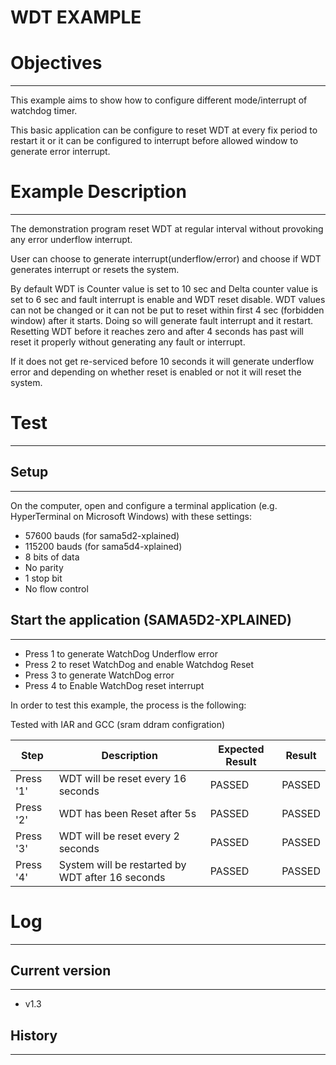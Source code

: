 WDT EXAMPLE
============

# Objectives
------------
This example aims to show how to configure different mode/interrupt of watchdog
timer.

This basic application can be configure to reset WDT at every fix period to
restart it or it can be configured to interrupt before allowed window to
generate error interrupt.

# Example Description
---------------------
The demonstration program reset WDT at regular interval without provoking any
error underflow interrupt.

User can choose to generate interrupt(underflow/error) and choose if WDT
generates interrupt or resets the system.

By default WDT is Counter value is set to 10 sec and Delta counter value is set
to 6 sec and fault interrupt is enable and WDT reset disable. WDT values can
not be changed or it can not be put to reset within first 4 sec (forbidden
window) after it starts. Doing so will generate fault interrupt and it restart.
Resetting WDT before it reaches zero and after 4 seconds has past will reset it
properly without generating any fault or interrupt.

If it does not get re-serviced before 10 seconds it will generate underflow
error and depending on whether reset is enabled or not it will reset the
system.

# Test
------

## Setup
--------
On the computer, open and configure a terminal application
(e.g. HyperTerminal on Microsoft Windows) with these settings:
 - 57600 bauds (for sama5d2-xplained)
 - 115200 bauds (for sama5d4-xplained)
 - 8 bits of data
 - No parity
 - 1 stop bit
 - No flow control

## Start the application (SAMA5D2-XPLAINED)
-------------------------------------------

 - Press 1 to generate WatchDog Underflow error
 - Press 2 to reset WatchDog and enable Watchdog Reset
 - Press 3 to generate WatchDog error
 - Press 4 to Enable WatchDog reset interrupt

In order to test this example, the process is the following:

Tested with IAR and GCC (sram ddram configration)

Step | Description | Expected Result | Result
-----|-------------|-----------------|-------
Press '1' | WDT will be reset every 16 seconds | PASSED | PASSED
Press '2' | WDT has been Reset after 5s| PASSED | PASSED
Press '3' | WDT will be reset every 2 seconds | PASSED | PASSED
Press '4' | System will be restarted by WDT after 16 seconds| PASSED | PASSED

# Log
------

## Current version
--------
 - v1.3

## History
----------
